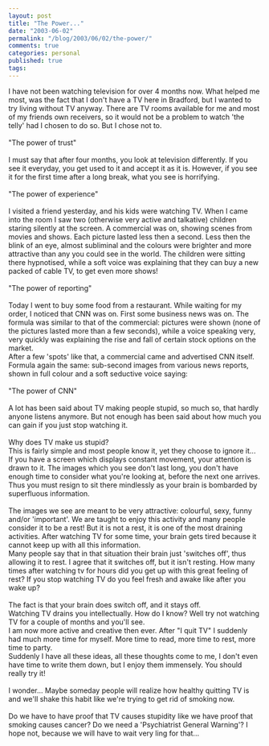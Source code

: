 ```yaml
---
layout: post
title: "The Power..."
date: "2003-06-02"
permalink: "/blog/2003/06/02/the-power/"
comments: true
categories: personal
published: true
tags: 
---
```


I have not been watching television for over 4 months now. What helped me most, was the fact that I don't have a TV here in Bradford, but I wanted to try living without TV anyway. There are TV rooms available for me and most of my friends own receivers, so it would not be a problem to watch 'the telly' had I chosen to do so. But I chose not to.<br /><br />"The power of trust"<br /><br />I must say that after four months, you look at television differently. If you see it everyday, you get used to it and accept it as it is. However, if you see it for the first time after a long break, what you see is horrifying.<br /><br />"The power of experience"<br /><br />I visited a friend yesterday, and his kids were watching TV. When I came into the room I saw two (otherwise very active and talkative) children staring silently at the screen. A commercial was on, showing scenes from movies and shows. Each picture lasted less then a second. Less then the blink of an eye, almost subliminal and the colours were brighter and more attractive than any you could see in the world. The children were sitting there hypnotised, while a soft voice was explaining that they can buy a new packed of cable TV, to get even more shows!<br /><br />"The power of reporting"<br /><br />Today I went to buy some food from a restaurant. While waiting for my order, I noticed that CNN was on. First some business news was on. The formula was similar to that of the commercial: pictures were shown (none of the pictures lasted more than a few seconds), while a voice speaking very, very quickly was explaining the rise and fall of certain stock options on the market.<br />After a few 'spots' like that, a commercial came and advertised CNN itself. Formula again the same: sub-second images from various news reports, shown in full colour and a soft seductive voice saying:<br /><br />"The power of CNN"<br /><br />A lot has been said about TV making people stupid, so much so, that hardly anyone listens anymore. But not enough has been said about how much you can gain if you just stop watching it.<br /><br />Why does TV make us stupid?<br />This is fairly simple and most people know it, yet they choose to ignore it... If you have a screen which displays constant movement, your attention is drawn to it. The  images which you see don't last long, you don't have enough time to consider what you're looking at, before the next one arrives. Thus you must resign to sit there mindlessly as your brain is bombarded by superfluous information. <br /><br />The images we see are meant to be very attractive: colourful, sexy, funny and/or 'important'. We are taught to enjoy this activity and many people consider it to be a rest! But it is not a rest, it is one of the most draining activities. After watching TV for some time, your brain gets tired because it cannot keep up with all this information. <br />Many people say that in that situation their brain just 'switches off', thus allowing it to rest. I agree that it switches off, but it isn't resting. How many times after watching tv for hours did you get up with this great feeling of rest? If you stop watching TV do you feel fresh and awake like after you wake up?<br /><br />The fact is that your brain does switch off, and it stays off.<br />Watching TV drains you intellectually. How do I know? Well try not watching TV for a couple of months and you'll see.<br />I am now more active and creative then ever. After "I quit TV" I suddenly had much more time for myself. More time to read, more time to rest, more time to party.<br />Suddenly I have all these ideas, all these thoughts come to me, I don't even have time to write them down, but I enjoy them immensely. You should really try it!<br /><br />I wonder... Maybe someday people will realize how healthy quitting TV is and we'll shake this habit like we're trying to get rid of smoking now.<br /><br />Do we have to have proof that TV causes stupidity like we have proof that smoking causes cancer? Do we need a 'Psychiatrist General Warning'? I hope not, because we will have to wait very ling for that...<br /><br /><br />